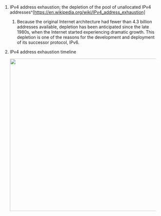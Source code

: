 1. IPv4 address exhaustion; the depletion of the pool of unallocated IPv4 addresses^[https://en.wikipedia.org/wiki/IPv4_address_exhaustion]
	1. Because the original Internet architecture had fewer than 4.3 billion addresses available, depletion has been anticipated since the late 1980s, when the Internet started experiencing dramatic growth. This depletion is one of the reasons for the development and deployment of its successor protocol, IPv6.
2. IPv4 address exhaustion timeline

	<img src="https://upload.wikimedia.org/wikipedia/commons/3/35/IPv4_exhaustion_time_line-en.svg" width="500" />